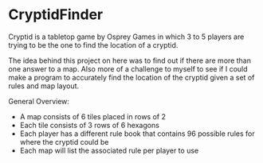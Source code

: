 # CryptidFinder
Cryptid is a tabletop game by Osprey Games in which 3 to 5 players are trying to be the one to find the location of a cryptid.

The idea behind this project on here was to find out if there are more than one answer to a map.  Also more of a challenge to myself to see if I could make a program to accurately find the location of the cryptid given a set of rules and map layout.  

General Overview:
* A map consists of 6 tiles placed in rows of 2
* Each tile consists of 3 rows of 6 hexagons
* Each player has a different rule book that contains 96 possible rules for where the cryptid could be
* Each map will list the associated rule per player to use
